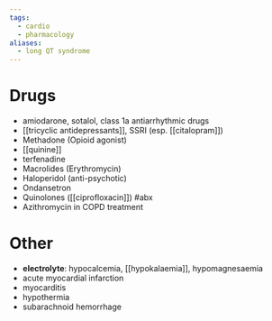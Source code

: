 ```yaml
---
tags:
  - cardio
  - pharmacology
aliases:
  - long QT syndrome
---
```

# Drugs
- amiodarone, sotalol, class 1a antiarrhythmic drugs
- [[tricyclic antidepressants]], SSRI (esp. [[citalopram]])
- Methadone (Opioid agonist)
- [[quinine]]
- terfenadine
- Macrolides (Erythromycin)
- Haloperidol (anti-psychotic)
- Ondansetron
- Quinolones ([[ciprofloxacin]]) #abx 
- Azithromycin in COPD treatment

# Other
- **electrolyte**: hypocalcemia, [[hypokalaemia]], hypomagnesaemia
- acute myocardial infarction
- myocarditis
- hypothermia
- subarachnoid hemorrhage